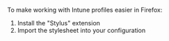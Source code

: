 To make working with Intune profiles easier in Firefox:
1. Install the "Stylus" extension
2. Import the stylesheet into your configuration
